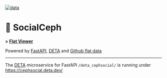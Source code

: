 [![data](https://github.com/horsto/cephsocial/actions/workflows/flat.yml/badge.svg?branch=main)](https://github.com/horsto/cephsocial/actions/workflows/flat.yml)

# :octopus:&nbsp;SocialCeph
<b>> <a href="https://flatgithub.com/horsto/cephsocial" target="_blank">Flat Viewer</a></b>

Powered by [FastAPI](https://fastapi.tiangolo.com/), [DETA](https://www.deta.sh/) and [Github flat data](https://octo.github.com/projects/flat-data)

---
The [DETA](https://www.deta.sh/) microservice for FastAPI `/deta_cephsocial/` is running under https://cephsocial.deta.dev/ 